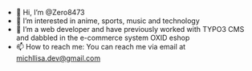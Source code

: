 - 👋 Hi, I’m @Zero8473
- 👀 I’m interested in anime, sports, music and technology
- 🌱 I’m a web developer and have previously worked with TYPO3 CMS and dabbled in the e-commerce system OXID eshop
- 📫 How to reach me: You can reach me via email at michllisa.dev@gmail.com

<!---
Zero8473/Zero8473 is a ✨ special ✨ repository because its `README.md` (this file) appears on your GitHub profile.
You can click the Preview link to take a look at your changes.
--->
